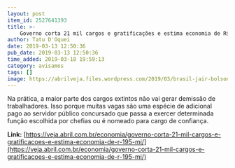```yaml
---
layout: post
item_id: 2527641393
title: >-
    Governo corta 21 mil cargos e gratificações e estima economia de R$ 195 mi
author: Tatu D'Oquei
date: 2019-03-13 12:50:36
pub_date: 2019-03-13 12:50:36
time_added: 2019-03-18 19:59:13
category: avisamos
tags: []
image: https://abrilveja.files.wordpress.com/2019/03/brasil-jair-bolsonaro-01.jpg?quality=70&strip=info&w=680&h=453&crop=1
---
```


Na prática, a maior parte dos cargos extintos não vai gerar demissão de trabalhadores. Isso porque muitas vagas são uma espécie de adicional pago ao servidor público concursado que passa a exercer determinada função escolhida por chefias ou é nomeado para cargo de confiança.

**Link:** [https://veja.abril.com.br/economia/governo-corta-21-mil-cargos-e-gratificacoes-e-estima-economia-de-r-195-mi/](https://veja.abril.com.br/economia/governo-corta-21-mil-cargos-e-gratificacoes-e-estima-economia-de-r-195-mi/)

